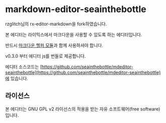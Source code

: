 # markdown-editor-seainthebottle

rzglitch님의 rx-editor-markdown을 fork하였습니다.

본 에디터는 라이믹스에서 마크다운을 사용할 수 있도록 하는 에디터입니다.

반드시 [마크다운 헬퍼 모듈](https://github.com/rzglitch/rx-module-markdown_helper)과 함께 사용하셔야 합니다.

v0.3.0 부터 에디터 js를 번들로 제공합니다.

에디터 소스코드는 [https://github.com/seainthebottle/mdeditor-seainthebottle](https://github.com/seainthebottle/mdeditor-seainthebottle)에 있습니다.

## 라이선스

본 에디터는 GNU GPL v2 라이선스의 적용을 받는 자유 소프트웨어(free software)입니다.
